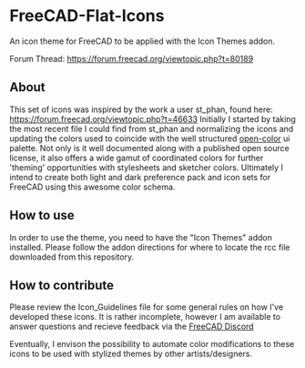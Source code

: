 # FreeCAD-Flat-Icons
An icon theme for FreeCAD to be applied with the Icon Themes addon.

Forum Thread: https://forum.freecad.org/viewtopic.php?t=80189

## About
This set of icons was inspired by the work a user st_phan, found here: https://forum.freecad.org/viewtopic.php?t=46633
Initially I started by taking the most recent file I could find from st_phan and normalizing the icons and updating the colors used to coincide with the well structured [open-color](https://github.com/yeun/open-color) ui palette. Not only is it well documented along with a published open source license, it also offers a wide gamut of coordinated colors for further 'theming' opportunities with stylesheets and sketcher colors. Ultimately I intend to create both light and dark preference pack and icon sets for FreeCAD using this awesome color schema.

## How to use
In order to use the theme, you need to have the "Icon Themes" addon installed. Please follow the addon directions for where to locate the rcc file downloaded from this repository.

## How to contribute
Please review the Icon_Guidelines file for some general rules on how I've developed these icons. It is rather incomplete, however I am available to answer questions and recieve feedback via the [FreeCAD Discord](https://discord.gg/uh85ZRNcfk)

Eventually, I envison the possibility to automate color modifications to these icons to be used with stylized themes by other artists/designers.
